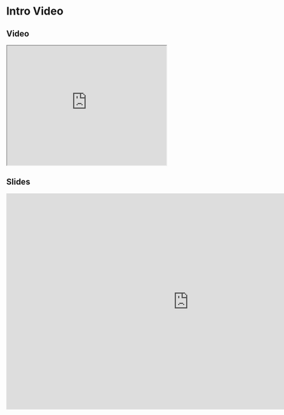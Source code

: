 # Intro Video
## Video

<iframe width="420" height="315" src="https://www.youtube.com/embed/MAOOPv3whZ0"></iframe>

## Slides
<iframe src="https://mfr.ca-1.osf.io/render?url=https://osf.io/gyfr2/?direct%26mode=render%26action=download%26mode=render", frameborder="0" width="960" height="569" allowfullscreen="true" mozallowfullscreen="true" webkitallowfullscreen="true"></iframe>